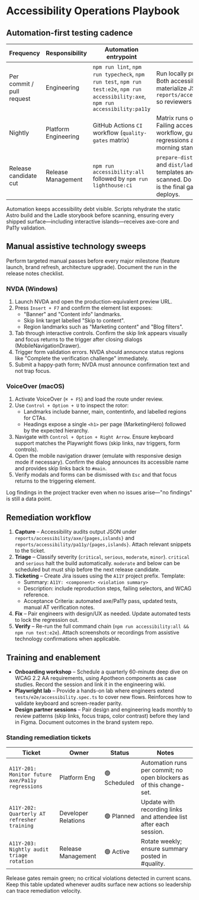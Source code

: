 # Accessibility Operations Playbook

## Automation-first testing cadence

| Frequency                 | Responsibility       | Automation entrypoint                                                                                                               | Notes                                                                                                                                                                                        |
| ------------------------- | -------------------- | ----------------------------------------------------------------------------------------------------------------------------------- | -------------------------------------------------------------------------------------------------------------------------------------------------------------------------------------------- |
| Per commit / pull request | Engineering          | `npm run lint`, `npm run typecheck`, `npm run test`, `npm run test:e2e`, `npm run accessibility:axe`, `npm run accessibility:pa11y` | Run locally prior to raising a PR. Both accessibility commands materialize JSON reports under `reports/accessibility/{axe,pa11y}` so reviewers can diff violations.                          |
| Nightly                   | Platform Engineering | GitHub Actions `CI` workflow (`quality-gates` matrix)                                                                               | Matrix runs on Node.js 18 and 20. Failing accessibility scans block the workflow, guaranteeing regressions are surfaced before morning stand-up.                                             |
| Release candidate cut     | Release Management   | `npm run accessibility:all` followed by `npm run lighthouse:ci`                                                                     | `prepare-dist.mjs` ensures `dist/` and `dist/ladle/` exist so both page templates and Ladle islands are scanned. Do **not** skip this phase; it is the final gate before production deploys. |

Automation keeps accessibility debt visible. Scripts rehydrate the static Astro build and the Ladle storybook before scanning, ensuring every shipped surface—including interactive islands—receives axe-core and Pa11y validation.

## Manual assistive technology sweeps

Perform targeted manual passes before every major milestone (feature launch, brand refresh, architecture upgrade). Document the run in the release notes checklist.

### NVDA (Windows)

1. Launch NVDA and open the production-equivalent preview URL.
2. Press `Insert + F7` and confirm the element list exposes:
   - "Banner" and "Content info" landmarks.
   - Skip link target labelled "Skip to content".
   - Region landmarks such as "Marketing content" and "Blog filters".
3. Tab through interactive controls. Confirm the skip link appears visually and focus returns to the trigger after closing dialogs (MobileNavigationDrawer).
4. Trigger form validation errors. NVDA should announce status regions like "Complete the verification challenge" immediately.
5. Submit a happy-path form; NVDA must announce confirmation text and not trap focus.

### VoiceOver (macOS)

1. Activate VoiceOver (`⌘ + F5`) and load the route under review.
2. Use `Control + Option + U` to inspect the rotor:
   - Landmarks include banner, main, contentinfo, and labelled regions for CTAs.
   - Headings expose a single `<h1>` per page (MarketingHero) followed by the expected hierarchy.
3. Navigate with `Control + Option + Right Arrow`. Ensure keyboard support matches the Playwright flows (skip links, nav triggers, form controls).
4. Open the mobile navigation drawer (emulate with responsive design mode if necessary). Confirm the dialog announces its accessible name and provides skip links back to `#main`.
5. Verify modals and forms can be dismissed with `Esc` and that focus returns to the triggering element.

Log findings in the project tracker even when no issues arise—"no findings" is still a data point.

## Remediation workflow

1. **Capture** – Accessibility audits output JSON under `reports/accessibility/axe/{pages,islands}` and `reports/accessibility/pa11y/{pages,islands}`. Attach relevant snippets to the ticket.
2. **Triage** – Classify severity (`critical`, `serious`, `moderate`, `minor`). `critical` and `serious` halt the build automatically. `moderate` and below can be scheduled but must ship before the next release candidate.
3. **Ticketing** – Create Jira issues using the `A11Y` project prefix. Template:
   - Summary: `A11Y: <component> <violation summary>`
   - Description: include reproduction steps, failing selectors, and WCAG reference.
   - Acceptance Criteria: automated axe/Pa11y pass, updated tests, manual AT verification notes.
4. **Fix** – Pair engineers with design/UX as needed. Update automated tests to lock the regression out.
5. **Verify** – Re-run the full command chain (`npm run accessibility:all && npm run test:e2e`). Attach screenshots or recordings from assistive technology confirmations when applicable.

## Training and enablement

- **Onboarding workshop** – Schedule a quarterly 60-minute deep dive on WCAG 2.2 AA requirements, using Apotheon components as case studies. Record the session and link it in the engineering wiki.
- **Playwright lab** – Provide a hands-on lab where engineers extend `tests/e2e/accessibility.spec.ts` to cover new flows. Reinforces how to validate keyboard and screen-reader parity.
- **Design partner sessions** – Pair design and engineering leads monthly to review patterns (skip links, focus traps, color contrast) before they land in Figma. Document outcomes in the brand system repo.

### Standing remediation tickets

| Ticket                                           | Owner               | Status       | Notes                                                               |
| ------------------------------------------------ | ------------------- | ------------ | ------------------------------------------------------------------- |
| `A11Y-201: Monitor future axe/Pa11y regressions` | Platform Eng        | 🟢 Scheduled | Automation runs per commit; no open blockers as of this change-set. |
| `A11Y-202: Quarterly AT refresher training`      | Developer Relations | 🟢 Planned   | Update with recording links and attendee list after each session.   |
| `A11Y-203: Nightly audit triage rotation`        | Release Management  | 🟢 Active    | Rotate weekly; ensure summary posted in #quality.                   |

Release gates remain green; no critical violations detected in current scans. Keep this table updated whenever audits surface new actions so leadership can trace remediation velocity.

